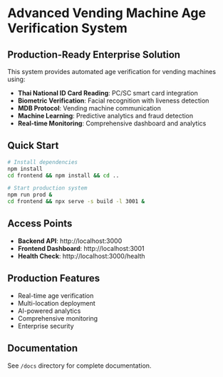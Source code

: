 # Advanced Vending Machine Age Verification System

## Production-Ready Enterprise Solution

This system provides automated age verification for vending machines using:

- **Thai National ID Card Reading**: PC/SC smart card integration
- **Biometric Verification**: Facial recognition with liveness detection  
- **MDB Protocol**: Vending machine communication
- **Machine Learning**: Predictive analytics and fraud detection
- **Real-time Monitoring**: Comprehensive dashboard and analytics

## Quick Start

```bash
# Install dependencies
npm install
cd frontend && npm install && cd ..

# Start production system
npm run prod &
cd frontend && npx serve -s build -l 3001 &
```

## Access Points

- **Backend API**: http://localhost:3000
- **Frontend Dashboard**: http://localhost:3001
- **Health Check**: http://localhost:3000/health

## Production Features

- Real-time age verification
- Multi-location deployment
- AI-powered analytics
- Comprehensive monitoring
- Enterprise security

## Documentation

See `/docs` directory for complete documentation.

